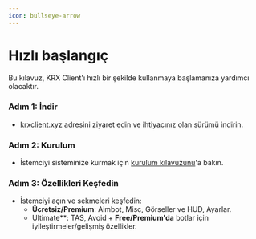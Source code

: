 ```yaml
---
icon: bullseye-arrow
---
```


# Hızlı başlangıç

Bu kılavuz, KRX Client'ı hızlı bir şekilde kullanmaya başlamanıza yardımcı olacaktır.

### Adım 1: İndir
- [krxclient.xyz](https://krxclient.xyz) adresini ziyaret edin ve ihtiyacınız olan sürümü indirin.

### Adım 2: Kurulum
- İstemciyi sisteminize kurmak için [kurulum kılavuzunu](installation.md)'a bakın.

### Adım 3: Özellikleri Keşfedin
- İstemciyi açın ve sekmeleri keşfedin:
  - **Ücretsiz/Premium**: Aimbot, Misc, Görseller ve HUD, Ayarlar.
  - Ultimate**: TAS, Avoid + **Free/Premium'da** botlar için iyileştirmeler/gelişmiş özellikler.

